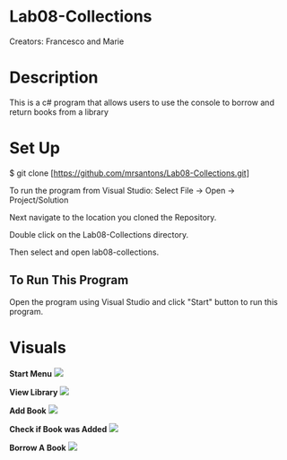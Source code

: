 # Lab08-Collections



Creators: Francesco and Marie

# Description
This is a c# program that allows users to use the console to borrow and return books from a library


# Set Up
$ git clone [https://github.com/mrsantons/Lab08-Collections.git]

To run the program from Visual Studio:
Select File -> Open -> Project/Solution

Next navigate to the location you cloned the Repository.

Double click on the Lab08-Collections directory.

Then select and open lab08-collections.

## To Run This Program
Open the program using Visual Studio and click "Start" button to run this program.
# Visuals

**Start Menu**
![](https://github.com/mrsantons/Lab08-Collections/blob/master/Visuals/menu.jpg)

**View Library**
![](https://github.com/mrsantons/Lab08-Collections/blob/master/Visuals/view.jpg)

**Add Book**
![](https://github.com/mrsantons/Lab08-Collections/blob/master/Visuals/add.jpg)

**Check if Book was Added**
![](https://github.com/mrsantons/Lab08-Collections/blob/master/Visuals/checkIfAdded.jpg)

**Borrow A Book**
![](https://github.com/mrsantons/Lab08-Collections/blob/master/Visuals/borrowABook.jpg)
